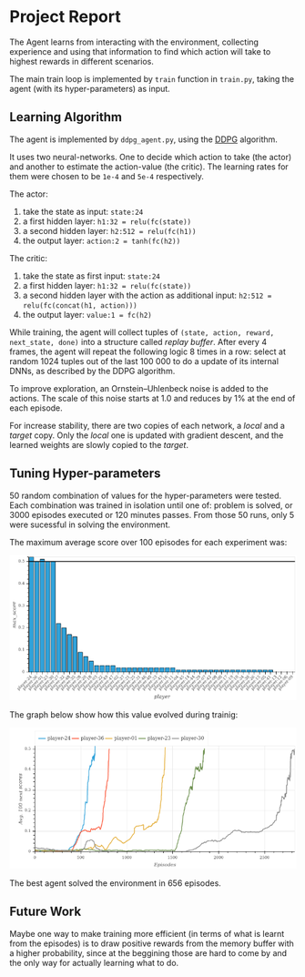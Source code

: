 # Project Report

The Agent learns from interacting with the environment, collecting experience and using that information to find which action will take to highest rewards in different scenarios.

The main train loop is implemented by `train` function in `train.py`, taking the agent (with its hyper-parameters) as input.


## Learning Algorithm

The agent is implemented by `ddpg_agent.py`, using the [DDPG](https://arxiv.org/pdf/1509.02971.pdf) algorithm. 

It uses two neural-networks. One to decide which action to take (the actor) and another to estimate the action-value (the critic). The learning rates for them were chosen to be `1e-4` and `5e-4` respectively.

The actor:

1. take the state as input: `state:24`
2. a first hidden layer: `h1:32 = relu(fc(state))`
3. a second hidden layer: `h2:512 = relu(fc(h1))`
4. the output layer: `action:2 = tanh(fc(h2))`

The critic:

1. take the state as first input: `state:24`
2. a first hidden layer: `h1:32 = relu(fc(state))`
3. a second hidden layer with the action as additional input: `h2:512 = relu(fc(concat(h1, action)))`
4. the output layer: `value:1 = fc(h2)`

While training, the agent will collect tuples of `(state, action, reward, next_state, done)` into a structure called _replay buffer_. After every 4 frames, the agent will repeat the following logic 8 times in a row: select at random 1024 tuples out of the last 100 000 to do a update of its internal DNNs, as described by the DDPG algorithm.

To improve exploration, an Ornstein–Uhlenbeck noise is added to the actions. The scale of this noise starts at 1.0 and reduces by 1% at the end of each episode.

For increase stability, there are two copies of each network, a _local_ and a _target_ copy. Only the _local_ one is updated with gradient descent, and the learned weights are slowly copied to the _target_.

## Tuning Hyper-parameters

50 random combination of values for the hyper-parameters were tested. Each combination was trained in isolation until one of: problem is solved, or 3000 episodes executed or 120 minutes passes. From those 50 runs, only 5 were sucessful in solving the environment.

The maximum average score over 100 episodes for each experiment was:

![max score plot](./max_score.png)

The graph below show how this value evolved during trainig:

![rewards plot](./rewards.png)

The best agent solved the environment in 656 episodes.

## Future Work

Maybe one way to make training more efficient (in terms of what is learnt from the episodes) is to draw positive rewards from the memory buffer with a higher probability, since at the beggining those are hard to come by and the only way for actually learning what to do.